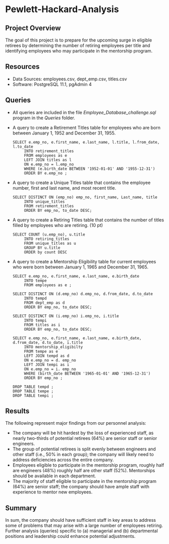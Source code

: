 # Pewlett-Hackard-Analysis

## Project Overview
The goal of this project is to prepare for the upcoming surge in eligible retirees by determining the number of retiring employees per title and identifying employees who may participate in the mentorship program. 

## Resources
* Data Sources: employees.csv, dept_emp.csv, titles.csv
* Software: PostgreSQL 11.1, pgAdmin 4

## Queries
* All queries are included in the file *Employee_Database_challenge.sql* program in the *Queries* folder. 

* A query to create a Retirement Titles table for employees who are born between January 1, 1952 and December 31, 1955.  
 
      SELECT e.emp_no, e.first_name, e.last_name, l.title, l.from_date, l.to_date
           INTO retirement_titles
           FROM employees as e
           LEFT JOIN titles as l
           ON e.emp_no = l.emp_no 
           WHERE (e.birth_date BETWEEN '1952-01-01' AND '1955-12-31')
           ORDER BY e.emp_no ;    

* A query to create a Unique Titles table that contains the employee number, first and last name, and most recent title.

      SELECT DISTINCT ON (emp_no) emp_no, first_name, Last_name, title
           INTO unique_titles
           FROM retirement_titles
           ORDER BY emp_no, to_date DESC;
           
* A query to create a Retiring Titles table that contains the number of titles filled by employees who are retiring. (10 pt)

      SELECT COUNT (u.emp_no), u.title
           INTO retiring_titles
           FROM unique_titles as u
           GROUP BY u.title 
           ORDER by count DESC

* A query to create a Mentorship Eligibility table for current employees who were born between January 1, 1965 and December 31, 1965.

      SELECT e.emp_no, e.first_name, e.last_name, e.birth_date
           INTO tempe
           FROM employees as e ;

      SELECT DISTINCT ON (d.emp_no) d.emp_no, d.from_date, d.to_date 
           INTO tempd
           FROM dept_emp as d   
           ORDER BY emp_no, to_date DESC;

      SELECT DISTINCT ON (i.emp_no) i.emp_no, i.title
           INTO tempi
           FROM titles as i
           ORDER BY emp_no, to_date DESC; 

      SELECT e.emp_no, e.first_name, e.last_name, e.birth_date, d.from_date, d.to_date, i.title 
           INTO mentorship_eligibilty
           FROM tempe as e 
           LEFT JOIN tempd as d 
           ON e.emp_no = d. emp_no 
           LEFT JOIN tempi as i
           ON e.emp_no = i. emp_no 
           WHERE (birth_date BETWEEN '1965-01-01' AND '1965-12-31')   
           ORDER BY emp_no ;

      DROP TABLE tempd ;
      DROP TABLE tempe ;
      DROP TABLE tempi ;
      
## Results 
The following represent major findings from our personnel analysis:

* The company will be hit hardest by the loss of experienced staff, as nearly two-thirds of potential retirees (64%) are senior staff or senior engineers.
* The group of potential retirees is split evenly between engineers and other staff (i.e., 50% in each group); the company will likely need to address deficiencies across the entire company.
* Employees eligible to participate in the mentorship program, roughly half are engineers (48%) roughly half are other staff (52%). Mentorships should be available in each department.  
* The majority of staff eligible to participate in the mentorship program (64%) are senior staff; the company should have ample staff with experience to mentor new employees.

## Summary
In sum, the company should have sufficient staff in key areas to address some of problems that may arise with a large number of employees retiring. Further analysis (queries) specific to (a) managerial and (b) departmental positions and leadership could enhance potential adjustments.  
